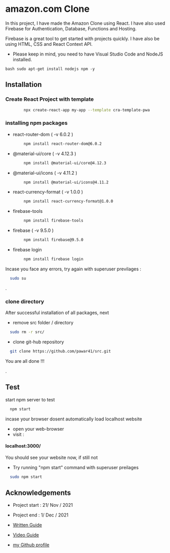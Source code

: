 
# amazon.com Clone

  In this project, 
  I have made the Amazon Clone using React. 
  I have also used Firebase for Authentication, Database, 
  Functions and Hosting. 

  Firebase is a great tool to get started with projects quickly. 
  I have also be using HTML, CSS and React Context API.

* Please keep in mind, you need to have Visual Studio Code and NodeJS installed. 

```bash sudo apt-get install nodejs npm -y ```



## Installation

### Create React Project with template

```bash
        npx create-react-app my-app --template cra-template-pwa
```
    
### installing npm packages

  * react-router-dom ( -v 6.0.2 )

  ```bash
          npm install react-router-dom@6.0.2
  ```

  * @material-ui/core ( -v 4.12.3 )

  ```bash
          npm install @material-ui/core@4.12.3
  ```

  * @material-ui/icons ( -v 4.11.2 )

  ```bash
          npm install @material-ui/icons@4.11.2
  ```

  * react-currency-format ( -v 1.0.0 )

  ```bash
          npm install react-currency-format@1.0.0
  ```

  * firebase-tools 

  ```bash
          npm install firebase-tools
  ```

  * firebase ( -v 9.5.0 )

  ```bash
          npm install firebase@9.5.0
  ```
  
  * firebase login 

  ```bash
          npm install firebase login
  ```


Incase you face any errors, 
  try again with superuser previlages :

  ```bash
    sudo su
  ```

  .

### clone directory

 After successful installation of all packages, next
  * remove src folder / directory
  
  ```bash
    sudo rm -r src/
  ```
  
    
* clone git-hub repository
```bash
  git clone https://github.com/pawar41/src.git
```

You are all done !!!


.
## Test

start npm server to test



```bash
  npm start
```

incase your browser dosent automatically load localhost website 
  
  * open your web-browser
  * visit :
  ####     localhost:3000/

   You should see your website now, if still not

   * Try running "npm start" command with superuser preilages 

```bash
  sudo npm start
```

## Acknowledgements

- Project start : 21/ Nov / 2021 
- Project end : 1/ Dec / 2021

- [Written Guide](https://medium.com/cleverprogrammer/amazon-clone-using-react-the-ultimate-guide-fba2b36f3458)
- [Video Guide](https://youtu.be/RDV3Z1KCBvo) 

 - [my Github profile](https://github.com/pawar41)


